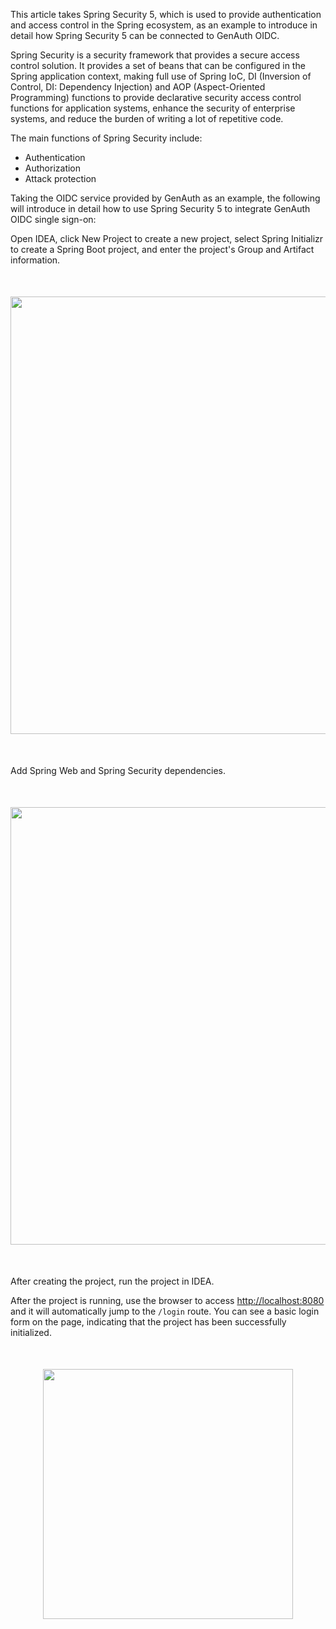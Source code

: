 <IntegrationDetailCard title="Spring Security Brief">

This article takes Spring Security 5, which is used to provide authentication and access control in the Spring ecosystem, as an example to introduce in detail how Spring Security 5 can be connected to GenAuth OIDC.

Spring Security is a security framework that provides a secure access control solution. It provides a set of beans that can be configured in the Spring application context, making full use of Spring IoC, DI (Inversion of Control, DI: Dependency Injection) and AOP (Aspect-Oriented Programming) functions to provide declarative security access control functions for application systems, enhance the security of enterprise systems, and reduce the burden of writing a lot of repetitive code.

The main functions of Spring Security include:

- Authentication
- Authorization
- Attack protection

Taking the OIDC service provided by GenAuth as an example, the following will introduce in detail how to use Spring Security 5 to integrate GenAuth OIDC single sign-on:

</IntegrationDetailCard>

<IntegrationDetailCard title="Initialize Spring boot project">

Open IDEA, click New Project to create a new project, select Spring Initializr to create a Spring Boot project, and enter the project's Group and Artifact information.
<img src="@imagesZhCn/integration/spring-security/stepnew1-1.png" height=700 style="display:block;margin:50px auto;">

[comment]: <> (Enter the project's Group and Artifact information.)

[comment]: <> (<img src="@imagesZhCn/integration/spring-security/step1-2.png" height=700 style="display:block;margin:50px auto;">)
Add Spring Web and Spring Security dependencies.
<img src="@imagesZhCn/integration/spring-security/stepnew1-2.png" height=700 style="display:block;margin:50px auto;">

After creating the project, run the project in IDEA.

After the project is running, use the browser to access [http://localhost:8080](http://localhost:8080) and it will automatically jump to the `/login` route. You can see a basic login form on the page, indicating that the project has been successfully initialized.
<img src="@imagesZhCn/integration/spring-security/stepnew1-3.png" height=400 style="display:block;margin:50px auto;">

</IntegrationDetailCard>
